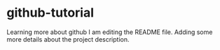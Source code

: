 # github-tutorial
Learning more about github
I am editing the README file. Adding some more details about the project description. 
